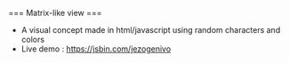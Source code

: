 === Matrix-like view ===

* A visual concept made in html/javascript using random characters and colors  
* Live demo : https://jsbin.com/jezogenivo